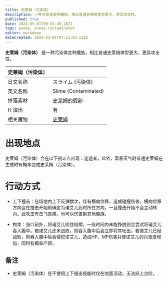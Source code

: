 ```yaml
---
title: 史莱姆（污染体）
description: 一种污染体变种魔族，相比普通史莱姆体型更大，更具攻击性。
published: true
date: 2024-05-01T09:53:49.287Z
tags: enemy, enemy-contaminated
editor: markdown
dateCreated: 2024-03-01T07:51:03.528Z
---
```


**史莱姆（污染体）** 是一种污染体变种魔族，相比普通史莱姆体型更大，更具攻击性。

<!-- 在这里放置图像 -->

| 史莱姆（污染体） ||
| - | - |
| 日文名称 | <span lang="ja">スライム (汚染体)</span> |
| 英文名称 | Slime (Contaminated) |
| 掉落素材 | [史莱姆的假卵](/zh/item/fake-slime-egg) |
| H 演出 | 有 |
| 相关魔物 | [史莱姆](/zh/enemy/slime) |

# 出现地点

史莱姆（污染体）会在以下战斗点出现：迷途者。此外，雷暴天气时普通史莱姆在生成时有概率变成史莱姆（污染体）。

# 行动方式

- 上下撞击：在场地内上下反弹数次，伴有横向位移，造成碰撞伤害。横向位移方向会在撞击开始前确定为诺艾儿此时所在方向，一旦撞击开始不会主动转向。此攻击有击飞效果，也可以伤害到其他魔族。

- 拘束：张口前扑，将诺艾儿咬住咀嚼，一段时间内未能挣脱则会尝试将诺艾儿吞入腹中。若诺艾儿还未战败，则吞入腹中后会立即将其吐出。若诺艾儿已经战败，则吞入腹中后会侵犯诺艾儿，造成HP、MP伤害并使诺艾儿的兴奋度增加，同时有概率产卵。

## 备注

- 史莱姆（污染体）在不使用上下撞击技能时仅在地面活动，无法跃上台阶。
